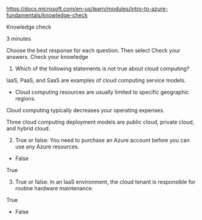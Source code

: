 https://docs.microsoft.com/en-us/learn/modules/intro-to-azure-fundamentals/knowledge-check

Knowledge check

3 minutes

Choose the best response for each question. Then select Check your answers.
Check your knowledge

1. Which of the following statements is not true about cloud computing?

IaaS, PaaS, and SaaS are examples of cloud computing service models.

* Cloud computing resources are usually limited to specific geographic regions.

Cloud computing typically decreases your operating expenses.

Three cloud computing deployment models are public cloud, private cloud, and hybrid cloud.


2. True or false: You need to purchase an Azure account before you can use any Azure resources.

* False

True


3. True or false: In an IaaS environment, the cloud tenant is responsible for routine hardware maintenance.

True

* False
